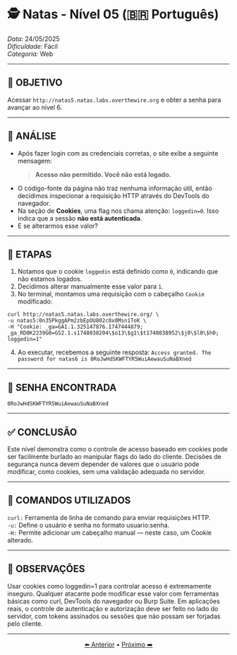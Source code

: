 # 🕵️ Natas - Nível 05 (🇧🇷 Português)  
*Data:* 24/05/2025  
*Dificuldade:* Fácil  
*Categoria:* Web

---

## 🎯 OBJETIVO

Acessar `http://natas5.natas.labs.overthewire.org` e obter a senha para avançar ao nível 6.

---

## 🔎 ANÁLISE

- Após fazer login com as credenciais corretas, o site exibe a seguinte mensagem:
  > **Acesso não permitido. Você não está logado.**
- O código-fonte da página não traz nenhuma informação útil, então decidimos inspecionar a requisição HTTP através do DevTools do navegador.
- Na seção de **Cookies**, uma flag nos chama atenção: `loggedin=0`. Isso indica que a sessão **não está autenticada**.
- E se alterarmos esse valor?

---

## 🧱 ETAPAS

1. Notamos que o cookie `loggedin` está definido como `0`, indicando que não estamos logados.
2. Decidimos alterar manualmente esse valor para `1`.
3. No terminal, montamos uma requisição com o cabeçalho `Cookie` modificado:
```
curl http://natas5.natas.labs.overthewire.org/ \  
-u natas5:0n35PkggAPm2zbEpOU802c0x0Msn1ToK \  
-H "Cookie: _ga=GA1.1.325147876.1747444879; _ga_RD0K2239G0=GS2.1.s1748038204\$o13\$g1\$t1748038952\$j0\$l0\$h0;
loggedin=1"  
```
4. Ao executar, recebemos a seguinte resposta: `Access granted. The password for natas6 is 0RoJwHdSKWFTYR5WuiAewauSuNaBXned`

---

## 🔑 SENHA ENCONTRADA

```
0RoJwHdSKWFTYR5WuiAewauSuNaBXned
```

---

## ✅ CONCLUSÃO

Este nível demonstra como o controle de acesso baseado em cookies pode ser facilmente burlado ao manipular flags do lado do cliente.
Decisões de segurança nunca devem depender de valores que o usuário pode modificar, como cookies, sem uma validação adequada no servidor.

---

## 🧪 COMANDOS UTILIZADOS


`curl:` Ferramenta de linha de comando para enviar requisições HTTP.  
`-u:` Define o usuário e senha no formato usuario:senha.  
`-H:` Permite adicionar um cabeçalho manual — neste caso, um Cookie alterado.  

---

## 🧠 OBSERVAÇÕES

Usar cookies como loggedin=1 para controlar acesso é extremamente inseguro. Qualquer atacante pode modificar esse valor com ferramentas básicas como curl, DevTools do navegador ou Burp Suite.
Em aplicações reais, o controle de autenticação e autorização deve ser feito no lado do servidor, com tokens assinados ou sessões que não possam ser forjadas pelo cliente.

---


<p align="center">
  <a href="../Natas04/Readme-BR.md">⬅️ Anterior</a> • 
  <a href="../Natas06/Readme-BR.md">Próximo ➡️</a>
</p>
